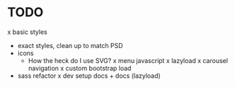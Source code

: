 # TODO
  x basic styles
  * exact styles, clean up to match PSD
  * icons
    * How the heck do I use SVG?
  x menu javascript
  x lazyload
  x carousel navigation
  x custom bootstrap load
  * sass refactor
  x dev setup docs + docs (lazyload)
